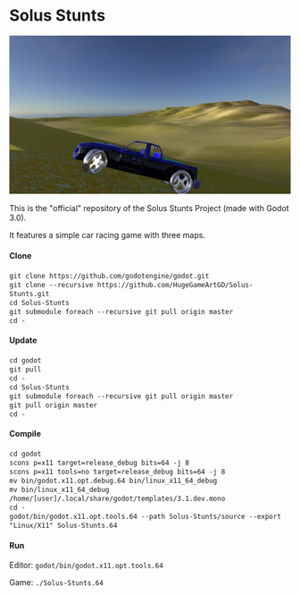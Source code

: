 # Solus Stunts

![Screenshot](/source/images/screen.jpg?raw=true)

This is the "official" repository of the Solus Stunts Project (made with Godot 3.0).

It features a simple car racing game with three maps.

#### Clone
```
git clone https://github.com/godotengine/godot.git
git clone --recursive https://github.com/HugeGameArtGD/Solus-Stunts.git
cd Solus-Stunts
git submodule foreach --recursive git pull origin master
cd -
```
#### Update
```
cd godot
git pull
cd -
cd Solus-Stunts
git submodule foreach --recursive git pull origin master
git pull origin master
cd -
```
#### Compile
```
cd godot
scons p=x11 target=release_debug bits=64 -j 8
scons p=x11 tools=no target=release_debug bits=64 -j 8
mv bin/godot.x11.opt.debug.64 bin/linux_x11_64_debug
mv bin/linux_x11_64_debug /home/[user]/.local/share/godot/templates/3.1.dev.mono
cd -
godot/bin/godot.x11.opt.tools.64 --path Solus-Stunts/source --export "Linux/X11" Solus-Stunts.64
```
#### Run
Editor: ```godot/bin/godot.x11.opt.tools.64```

Game: ```./Solus-Stunts.64```
